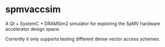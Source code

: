 spmvaccsim
==========

A Qt + SystemC + DRAMSim2 simulator for exploring the SpMV hardware accelerator design space.

Currently it only supports testing different dense vector access schemes.

